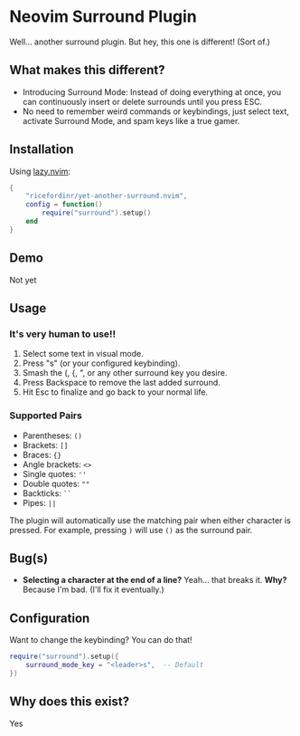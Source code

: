 # Neovim Surround Plugin

Well... another surround plugin. But hey, this one is different! (Sort of.)

## What makes this different?

- Introducing Surround Mode: Instead of doing everything at once, you can continuously insert or delete surrounds until you press ESC.
- No need to remember weird commands or keybindings, just select text, activate Surround Mode, and spam keys like a true gamer.

## Installation

Using [lazy.nvim](https://github.com/folke/lazy.nvim):

```lua
{
    "ricefordinr/yet-another-surround.nvim",
    config = function()
        require("surround").setup()
    end
}
```

## Demo

Not yet

## Usage

### It's very human to use!!

1. Select some text in visual mode.
2. Press "<leader>s" (or your configured keybinding).
3. Smash the (, {, ", or any other surround key you desire.
4. Press Backspace to remove the last added surround.
5. Hit Esc to finalize and go back to your normal life.

### Supported Pairs

- Parentheses: `()`
- Brackets: `[]`
- Braces: `{}`
- Angle brackets: `<>`
- Single quotes: `''`
- Double quotes: `""`
- Backticks: ` `` `
- Pipes: `||`

The plugin will automatically use the matching pair when either character is pressed. For example, pressing `)` will use `()` as the surround pair.

## Bug(s)

- **Selecting a character at the end of a line?** Yeah... that breaks it. **Why?** Because I'm bad. (I'll fix it eventually.)

## Configuration

Want to change the keybinding? You can do that!

```lua
require("surround").setup({
    surround_mode_key = "<leader>s",  -- Default
})
```

## Why does this exist?

Yes
